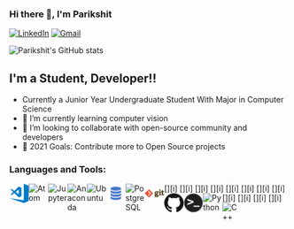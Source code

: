 ### Hi there 👋, I'm Parikshit

[![LinkedIn](https://img.shields.io/badge/LinkedIn-0077B5?style=for-the-badge&logo=linkedin&logoColor=white)](https://www.linkedin.com/in/parikshit-singh-rathore-1a0964194/)
[![Gmail](https://img.shields.io/badge/Gmail-D14836?style=for-the-badge&logo=gmail&logoColor=white)](mailto:14.parikshitsingh@gmail.com?subject=Pretty%20Impressed%20By%20Your%20Github%20Profile)

![Parikshit's GitHub stats](https://github-readme-stats.vercel.app/api?username=parikshit14&show_icons=true&theme=dark)


## I'm a Student, Developer!!
- Currently a Junior Year Undergraduate Student With Major in Computer Science
- 🌱 I’m currently learning computer vision
- 👯 I’m looking to collaborate with open-source community and developers
- 🥅 2021 Goals: Contribute more to Open Source projects

### Languages and Tools:

[<img align="left" alt="Visual Studio Code" width="35px" src="https://raw.githubusercontent.com/github/explore/80688e429a7d4ef2fca1e82350fe8e3517d3494d/topics/visual-studio-code/visual-studio-code.png" />][i]
[<img align="left" alt="Atom" width="35px" src="https://img.shields.io/badge/Atom-66595C?style=for-the-badge&logo=Atom&logoColor=white" />][i]
[<img align="left" alt="Jupyter" width="35px" src="https://img.shields.io/badge/Jupyter-F37626.svg?&style=for-the-badge&logo=Jupyter&logoColor=white" />][i]
[<img align="left" alt="Anaconda" width="35px" src="https://img.shields.io/badge/conda-342B029.svg?&style=for-the-badge&logo=anaconda&logoColor=white" />][i]
[<img align="left" alt="Ubuntu" width="35px" src="https://img.shields.io/badge/Ubuntu-E95420?style=for-the-badge&logo=ubuntu&logoColor=white" />][i]
[<img align="left" alt="SQL" width="35px" src="https://raw.githubusercontent.com/github/explore/80688e429a7d4ef2fca1e82350fe8e3517d3494d/topics/sql/sql.png" />][i]
[<img align="left" alt="PostgreSQL" width="35px" src="https://img.shields.io/badge/PostgreSQL-316192?style=for-the-badge&logo=postgresql&logoColor=white" />][i]
[<img align="left" alt="Git" width="35px" src="https://raw.githubusercontent.com/github/explore/80688e429a7d4ef2fca1e82350fe8e3517d3494d/topics/git/git.png" />][i]
[<img align="left" alt="GitHub" width="35px" src="https://raw.githubusercontent.com/github/explore/78df643247d429f6cc873026c0622819ad797942/topics/github/github.png" />][i]
[<img align="left" alt="Terminal" width="35px" src="https://raw.githubusercontent.com/github/explore/80688e429a7d4ef2fca1e82350fe8e3517d3494d/topics/terminal/terminal.png" />][i]
[<img align="left" alt="Python" width="35px" src="https://img.shields.io/badge/Python-14354C?style=for-the-badge&logo=python&logoColor=white" />][i]
[<img align="left" alt="C++" width="35px" src="https://img.shields.io/badge/C%2B%2B-00599C?style=for-the-badge&logo=c%2B%2B&logoColor=white" />][i]
<br />
<br />
